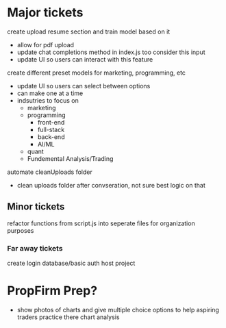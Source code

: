 

# Major tickets
create upload resume section and train model based on it
- allow for pdf upload
- update chat completions method in index.js too consider this input
- update UI so users can interact with this feature


create different preset models for marketing, programming, etc
- update UI so users can select between options
- can make one at a time
- indsutries to focus on 
  - marketing
  - programming
    - front-end
    - full-stack
    - back-end
    - AI/ML
  - quant
  - Fundemental Analysis/Trading
  

automate cleanUploads folder 
- clean uploads folder after convseration, not sure best logic on that



## Minor tickets

refactor functions from script.js into seperate files for organization purposes


### Far away tickets

create login database/basic auth 
host project

# PropFirm Prep?
- show photos of charts and give multiple choice options to help aspiring traders practice there chart analysis